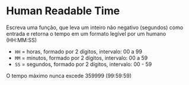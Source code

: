 # Human Readable Time

Escreva uma função, que leva um inteiro não negativo (segundos) como entrada e retorna o tempo em um formato legível por um humano (HH:MM:SS) 

- ```HH``` = horas, formado por 2 dígitos, intervalo: 00 a 99 
- ```MM``` = minutos, formado por 2 dígitos, intervalo: 00 a 59 
- ```SS``` = segundos, formado por 2 dígitos, intervalo: 00 - 59 

O tempo máximo nunca excede 359999 (99:59:59) 
